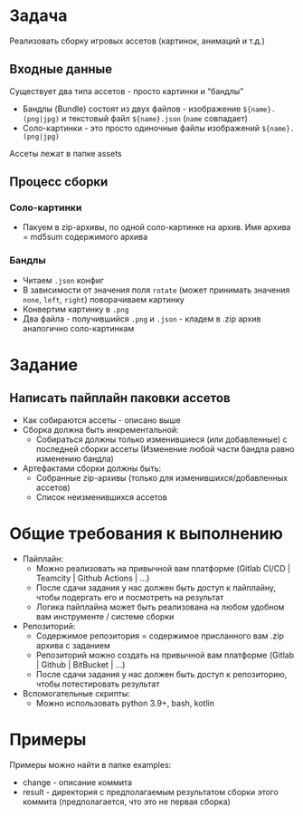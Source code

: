 # Задача

Реализовать сборку игровых ассетов (картинок, анимаций и т.д.) 

## Входные данные
Существует два типа ассетов - просто картинки и “бандлы”
  - Бандлы (Bundle) состоят из двух файлов - изображение `${name}.(png|jpg)` и текстовый файл `${name}.json` (`name` совпадает)
  - Соло-картинки - это просто одиночные файлы изображений `${name}.(png|jpg)`

Ассеты лежат в папке assets

## Процесс сборки

### Соло-картинки

- Пакуем в zip-архивы, по одной соло-картинке на архив. Имя архива = md5sum содержимого архива

### Бандлы

- Читаем `.json` конфиг
- В зависимости от значения поля `rotate` (может принимать значения `none`, `left`, `right`) поворачиваем картинку
- Конвертим картинку в `.png`
- Два файла - получившийся `.png` и `.json` - кладем в .zip архив аналогично соло-картинкам


# Задание

## Написать пайплайн паковки ассетов

- Как собираются ассеты - описано выше
- Сборка должна быть инкрементальной:
    - Собираться должны только изменившиеся (или добавленные) с последней сборки ассеты (Изменение любой части бандла равно изменению бандла)
- Артефактами сборки должны быть:
	- Собранные zip-архивы (только для изменившихся/добавленных ассетов)
	- Список неизменившихся ассетов 

# Общие требования к выполнению

- Пайплайн:
	- Можно реализовать на привычной вам платформе (Gitlab CI/CD | Teamcity | Github Actions | …)
	- После сдачи задания у нас должен быть доступ к пайплайну, чтобы подергать его и посмотреть на результат
    - Логика пайплайна может быть реализована на любом удобном вам инструменте / системе сборки 
- Репозиторий:
	- Содержимое репозитория = содержимое присланного вам .zip архива с заданием
	- Репозиторий можно создать на привычной вам платформе (Gitlab | Github | BitBucket | ...)
	- После сдачи задания у нас должен быть доступ к репозиторию, чтобы потестировать результат
- Вспомогательные скрипты:
	- Можно использовать python 3.9+, bash, kotlin

# Примеры 

Примеры можно найти в папке examples: 
* change - описание коммита
* result - директория с предполагаемым результатом сборки этого коммита (предполагается, что это не первая сборка)


